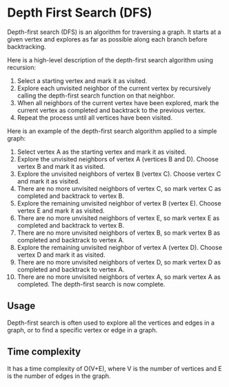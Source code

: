 # Depth First Search (DFS)

Depth-first search (DFS) is an algorithm for traversing a graph. It starts at a given vertex and explores as far as
possible along each branch before backtracking.

Here is a high-level description of the depth-first search algorithm using recursion:

1. Select a starting vertex and mark it as visited.
2. Explore each unvisited neighbor of the current vertex by recursively calling the depth-first search function on that
   neighbor.
3. When all neighbors of the current vertex have been explored, mark the current vertex as completed and backtrack to
   the
   previous vertex.
4. Repeat the process until all vertices have been visited.

Here is an example of the depth-first search algorithm applied to a simple graph:

1. Select vertex A as the starting vertex and mark it as visited.
2. Explore the unvisited neighbors of vertex A (vertices B and D). Choose vertex B and mark it as visited.
3. Explore the unvisited neighbors of vertex B (vertex C). Choose vertex C and mark it as visited.
4. There are no more unvisited neighbors of vertex C, so mark vertex C as completed and backtrack to vertex B.
5. Explore the remaining unvisited neighbor of vertex B (vertex E). Choose vertex E and mark it as visited.
6. There are no more unvisited neighbors of vertex E, so mark vertex E as completed and backtrack to vertex B.
7. There are no more unvisited neighbors of vertex B, so mark vertex B as completed and backtrack to vertex A.
8. Explore the remaining unvisited neighbor of vertex A (vertex D). Choose vertex D and mark it as visited.
9. There are no more unvisited neighbors of vertex D, so mark vertex D as completed and backtrack to vertex A.
10. There are no more unvisited neighbors of vertex A, so mark vertex A as completed. The depth-first search is now
    complete.

## Usage

Depth-first search is often used to explore all the vertices and edges in a graph, or to find a specific vertex or
edge in a graph.

## Time complexity

It has a time complexity of O(V+E), where V is the number of vertices and E is the number of edges in
the graph.